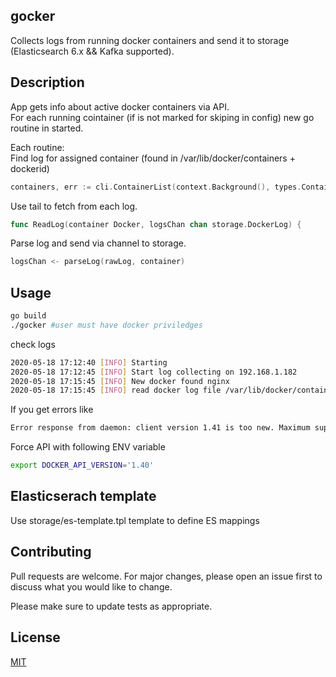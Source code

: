 ## gocker

Collects logs from running docker containers and send it to storage (Elasticsearch 6.x && Kafka supported).

## Description
App  gets info about active docker containers via API.   
For each running cointainer (if is not marked for skiping in config) new go routine in started.

Each routine:  
Find log for assigned container (found in /var/lib/docker/containers + dockerid)  
```go
containers, err := cli.ContainerList(context.Background(), types.ContainerListOptions{})
```  
Use tail to fetch from each log.  

```go
func ReadLog(container Docker, logsChan chan storage.DockerLog) {
```  

Parse log and send via channel to storage.  
```go
logsChan <- parseLog(rawLog, container)
``` 

## Usage
```bash
go build
./gocker #user must have docker priviledges 
```

check logs

```bash
2020-05-18 17:12:40 [INFO] Starting
2020-05-18 17:12:45 [INFO] Start log collecting on 192.168.1.182
2020-05-18 17:15:45 [INFO] New docker found nginx
2020-05-18 17:15:45 [INFO] read docker log file /var/lib/docker/containers/d9789310fddb3d2c75c087d3ca68bfff4ae92166e5159b2dab0777a4f85e1bf3/d9789310fddb3d2c75c087d3ca68bfff4ae92166e5159b2dab0777a4f85e1bf3-json.log
```

If you get errors like  
```bash
Error response from daemon: client version 1.41 is too new. Maximum supported API version is 1.40
```
Force API with following ENV variable

```bash
export DOCKER_API_VERSION='1.40'
```
## Elasticserach template

Use storage/es-template.tpl template to define ES mappings

## Contributing
Pull requests are welcome. For major changes, please open an issue first to discuss what you would like to change.

Please make sure to update tests as appropriate.

## License
[MIT](https://choosealicense.com/licenses/mit/)
